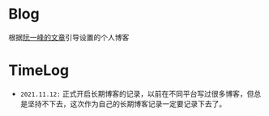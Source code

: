 # Blog
根据[阮一峰的文章](https://www.ruanyifeng.com/blog/2021/08/best-note-taking-software-for-programmers.html)引导设置的个人博客

# TimeLog

- `2021.11.12:` 正式开启长期博客的记录，以前在不同平台写过很多博客，但总是坚持不下去，这次作为自己的长期博客记录一定要记录下去了。